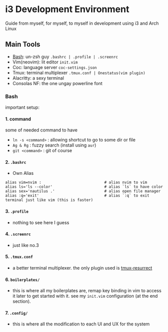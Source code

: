 # i3 Development Environment

Guide from myself, for myself, to myself in development using i3 and Arch Linux

## Main Tools

- [Bash](https://github.com/krehwell/dotfiles/#Bash): un-zsh guy `.bashrc | .profile | .screenrc`
- Vim(neovim): lit editor `init.vim`
- Coc: language server `coc-settings.json`
- Tmux: terminal multiplexer `.tmux.conf | Onestatus(vim plugin)`
- Alacritty: a sexy terminal
- Consolas NF: the one ungay powerline font

### Bash

important setup:

#### 1. command

some of needed command to have

- `ln -s <command>` : allowing shortcut to go to some dir or file
- `Ag & Rg` : fuzzy search (install using `aur`)
- `git <command>` : git of course

#### 2. `.bashrc`

- Own Alias

```
alias vim=nvim :                            # alias nvim to vim
alias ls='ls --color'                       # alias `ls` to have color
alias sex='nautilus .'                      # alias open file manager
alias :q='exit'                             # alias `:q` to exit terminal just like vim (this is faster)
```

#### 3. `.profile`

- nothing to see here I guess

#### 4. `.screenrc`

- just like no.3

#### 5. `.tmux.conf`

- a better terminal multiplexer. the only plugin used is [tmux-resurrect](https://github.com/tmux-plugins/tmux-resurrect)

#### 6. `boilerplates/`

- this is where all my boilerplates are, remap key binding in vim to access it later to get started with it. see my `init.vim` configuration (at the end section).

#### 7. `.config/`

- this is where all the modification to each UI and UX for the system
